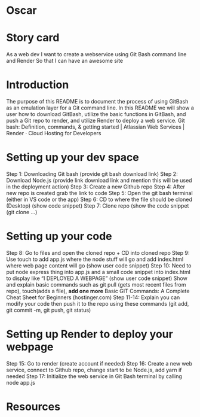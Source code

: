 # Oscar
# Story card  
As a web dev
I want to create a webservice using Git Bash command line and Render 
So that I can have an awesome site
# Introduction
The purpose of this README is to document the process of using GitBash as an emulation layer for a Git command line. In this README we will show a user how to download GitBash, utilize the basic functions in GitBash, and push a Git repo to render, and utilize Render to deploy a web service. 
Git bash: Definition, commands, & getting started | Atlassian
Web Services | Render · Cloud Hosting for Developers
# Setting up your dev space
Step 1: Downloading Git bash (provide git bash download link)
Step 2: Download Node.js (provide link download link and mention this will be used in the deployment action)
Step 3: Create a new Github repo 
Step 4:  After new repo is created grab the link to code 
Step 5: Open the git bash terminal (either in VS code or the app)
Step 6: CD to where the file should be cloned (Desktop) (show code snippet)
Step 7: Clone repo (show the code snippet (git clone …)
# Setting up your code
Step 8: Go to files and open the cloned repo + CD into cloned repo 
Step 9: Use touch to add app.js where the node stuff will go and add index.html where web page content will go (show user code snippet)
Step 10: Need to put node express thing into app.js and a small code snippet into index.html to display like “I DEPLOYED A WEBPAGE” (show user code snippet)
Show and explain basic commands such as git pull (gets most recent files from repo), touch(adds a file), **add one more**
Basic GIT Commands: A Complete Cheat Sheet for Beginners (hostinger.com)
Step 11-14: Explain you can modify your code then push it to the repo using these commands (git add, git commit -m, git push, git status)
# Setting up Render to deploy your webpage
Step 15: Go to render (create account if needed)
Step 16: Create a new web service, connect to Github repo, change start to be Node.js, add yarn if needed
Step 17: Initialize the web service in Git Bash terminal by calling node app.js
# Resources

